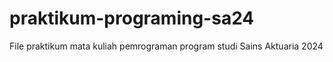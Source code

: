 # praktikum-programing-sa24
File praktikum mata kuliah pemrograman program studi Sains Aktuaria 2024
